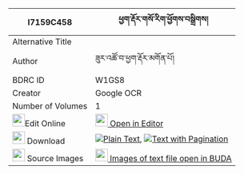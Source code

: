 |I7159C458|ཕྱག་རྡོར་གསོ་རིག་ཕྱོགས་བསྒྲིགས། 
| --- | --- 
|Alternative Title |
|Author| ཟུར་འཚོ་བ་ཕྱག་རྡོར་མགོན་པོ།
|BDRC ID | W1GS8
|Creator | Google OCR
|Number of Volumes| 1
|<img width="25" src="https://img.icons8.com/color/25/000000/edit-property.png">Edit Online| [<img width="25" src="https://avatars.githubusercontent.com/u/45091458?s=200&v=4"> Open in Editor](http://editor.openpecha.org/I7159C458)
|<img width="25" src="https://img.icons8.com/fluent/48/000000/download-2.png"/>  Download | [![](https://img.icons8.com/color/20/000000/txt.png)Plain Text](https://github.com/Openpecha/I7159C458/releases/download/v1/chakdor_sorik_chok_drik_plain_I7159C458.zip), [![](https://img.icons8.com/color/20/000000/txt.png)Text with Pagination](https://github.com/Openpecha/I7159C458/releases/download/v1/chakdor_sorik_chok_drik_pages_I7159C458.zip)
|<img width="25" src="https://img.icons8.com/plasticine/100/000000/pictures-folder.png"/>  Source Images | [<img width="25" src="https://library.bdrc.io/icons/BUDA-small.svg"> Images of text file open in BUDA](https://library.bdrc.io/show/bdr:W1GS8)